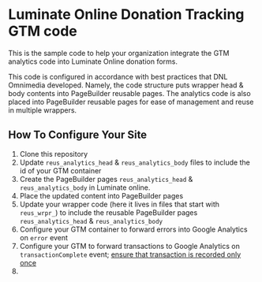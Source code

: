 # Luminate Online Donation Tracking GTM code

This is the sample code to help your organization integrate the GTM analytics code into Luminate Online donation forms. 

This code is configured in accordance with best practices that DNL Omnimedia developed. Namely, the code structure puts wrapper head & body contents into PageBuilder reusable pages. The analytics code is also placed into PageBuilder reusable pages for ease of management and reuse in multiple wrappers.

## How To Configure Your Site
1. Clone this repository
2. Update `reus_analytics_head` & `reus_analytics_body` files to include the id of your GTM container
3. Create the PageBuilder pages `reus_analytics_head` & `reus_analytics_body`  in Luminate online.
4. Place the updated content into PageBuilder pages
5. Update your wrapper code (here it lives in files that start with `reus_wrpr_`) to include the reusable PageBuilder pages `reus_analytics_head` & `reus_analytics_body`
6. Configure your GTM container to forward errors into Google Analytics on `error` event
7. Configure your GTM to forward transactions to Google Analytics on `transactionComplete` event; [ensure that transaction is recorded only once](https://www.simoahava.com/gtm-tips/prevent-repeat-transactions/)
8. 